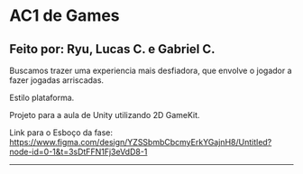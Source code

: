 # AC1 de Games

## Feito por: Ryu, Lucas C. e Gabriel C.

Buscamos trazer uma experiencia mais desfiadora, que envolve o jogador a fazer jogadas arriscadas.

Estilo plataforma.

Projeto para a aula de Unity utilizando 2D GameKit.

Link para o Esboço da fase: https://www.figma.com/design/YZSSbmbCbcmyErkYGajnH8/Untitled?node-id=0-1&t=3sDtFFN1Fj3eVdD8-1


********